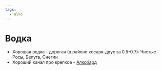 ```yaml
---
tags:
  - alko
---
```


# Водка

- Хорошая водка - дорогая (в районе косаря-двух за 0.5-0.7): Чистые Росы, Белуга, Онегин
- Хороший канал про крепкое - [Алкобард](https://www.youtube.com/c/%D0%90%D0%BB%D0%BA%D0%BE%D0%B1%D0%B0%D1%80%D0%B4)
